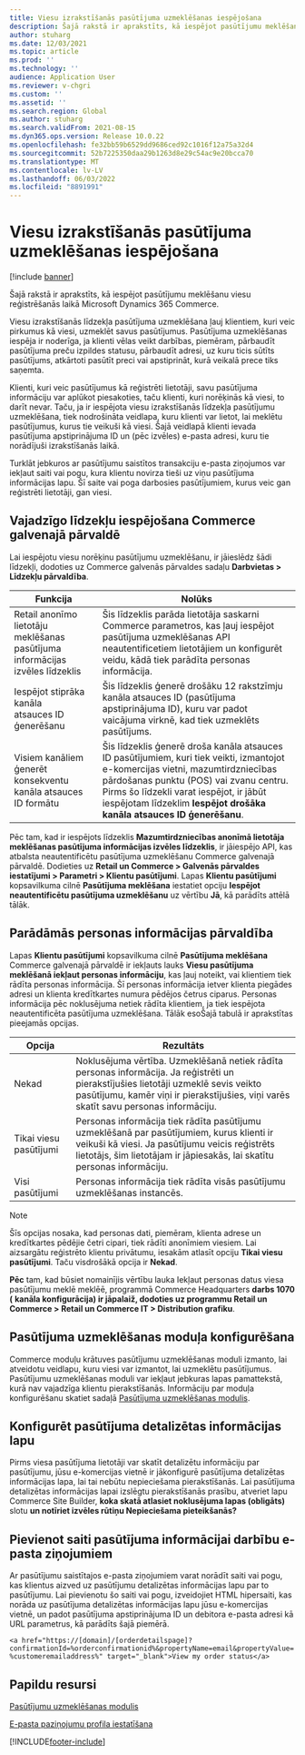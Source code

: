 ```yaml
---
title: Viesu izrakstīšanās pasūtījuma uzmeklēšanas iespējošana
description: Šajā rakstā ir aprakstīts, kā iespējot pasūtījumu meklēšanu viesu reģistrēšanās laikā Microsoft Dynamics 365 Commerce.
author: stuharg
ms.date: 12/03/2021
ms.topic: article
ms.prod: ''
ms.technology: ''
audience: Application User
ms.reviewer: v-chgri
ms.custom: ''
ms.assetid: ''
ms.search.region: Global
ms.author: stuharg
ms.search.validFrom: 2021-08-15
ms.dyn365.ops.version: Release 10.0.22
ms.openlocfilehash: fe32bb59b6529dd9686ced92c1016f12a75a32d4
ms.sourcegitcommit: 52b7225350daa29b1263d8e29c54ac9e20bcca70
ms.translationtype: MT
ms.contentlocale: lv-LV
ms.lasthandoff: 06/03/2022
ms.locfileid: "8891991"
---
```

# <a name="enable-order-lookup-for-guest-checkouts"></a>Viesu izrakstīšanās pasūtījuma uzmeklēšanas iespējošana

[!include [banner](includes/banner.md)]

Šajā rakstā ir aprakstīts, kā iespējot pasūtījumu meklēšanu viesu reģistrēšanās laikā Microsoft Dynamics 365 Commerce.

Viesu izrakstīšanās līdzekļa pasūtījuma uzmeklēšana ļauj klientiem, kuri veic pirkumus kā viesi, uzmeklēt savus pasūtījumus. Pasūtījuma uzmeklēšanas iespēja ir noderīga, ja klienti vēlas veikt darbības, piemēram, pārbaudīt pasūtījuma preču izpildes statusu, pārbaudīt adresi, uz kuru ticis sūtīts pasūtījums, atkārtoti pasūtīt preci vai apstiprināt, kurā veikalā prece tiks saņemta.

Klienti, kuri veic pasūtījumus kā reģistrēti lietotāji, savu pasūtījuma informāciju var aplūkot piesakoties, taču klienti, kuri norēķinās kā viesi, to darīt nevar. Taču, ja ir iespējota viesu izrakstīšanās līdzekļa pasūtījumu uzmeklēšana, tiek nodrošināta veidlapa, kuru klienti var lietot, lai meklētu pasūtījumus, kurus tie veikuši kā viesi. Šajā veidlapā klienti ievada pasūtījuma apstiprinājuma ID un (pēc izvēles) e-pasta adresi, kuru tie norādījuši izrakstīšanās laikā.

Turklāt jebkuros ar pasūtījumu saistītos transakciju e-pasta ziņojumos var iekļaut saiti vai pogu, kura klientu novirza tieši uz viņu pasūtījuma informācijas lapu. Šī saite vai poga darbosies pasūtījumiem, kurus veic gan reģistrēti lietotāji, gan viesi.

## <a name="turn-on-necessary-features-in-commerce-headquarters"></a>Vajadzīgo līdzekļu iespējošana Commerce galvenajā pārvaldē

Lai iespējotu viesu norēķinu pasūtījumu uzmeklēšanu, ir jāieslēdz šādi līdzekļi, dodoties uz Commerce galvenās pārvaldes sadaļu **Darbvietas \> Līdzekļu pārvaldība**.

| Funkcija | Nolūks |
|---------|---------|
| Retail anonīmo lietotāju meklēšanas pasūtījuma informācijas izvēles līdzeklis | Šis līdzeklis parāda lietotāja saskarni Commerce parametros, kas ļauj iespējot pasūtījuma uzmeklēšanas API neautentificetiem lietotājiem un konfigurēt veidu, kādā tiek parādīta personas informācija. |
| Iespējot stiprāka kanāla atsauces ID ģenerēšanu | Šis līdzeklis ģenerē drošāku 12 rakstzīmju kanāla atsauces ID (pasūtījuma apstiprinājuma ID), kuru var padot vaicājuma virknē, kad tiek uzmeklēts pasūtījums. |
| Visiem kanāliem ģenerēt konsekventu kanāla atsauces ID formātu | Šis līdzeklis ģenerē droša kanāla atsauces ID pasūtījumiem, kuri tiek veikti, izmantojot e-komercijas vietni, mazumtirdzniecības pārdošanas punktu (POS) vai zvanu centru. Pirms šo līdzekli varat iespējot, ir jābūt iespējotam līdzeklim **Iespējot drošāka kanāla atsauces ID ģenerēšanu**. |

Pēc tam, kad ir iespējots līdzeklis **Mazumtirdzniecības anonīmā lietotāja meklēšanas pasūtījuma informācijas izvēles līdzeklis**, ir jāiespējo API, kas atbalsta neautentificētu pasūtījuma uzmeklēšanu Commerce galvenajā pārvaldē. Dodieties uz **Retail un Commerce \> Galvenās pārvaldes iestatījumi \> Parametri \> Klientu pasūtījumi**. Lapas **Klientu pasūtījumi** kopsavilkuma cilnē **Pasūtījuma meklēšana** iestatiet opciju **Iespējot neautentificētu pasūtījuma uzmeklēšanu** uz vērtību **Jā**, kā parādīts attēlā tālāk.

## <a name="manage-the-display-of-personal-data"></a>Parādāmās personas informācijas pārvaldība

Lapas **Klientu pasūtījumi** kopsavilkuma cilnē **Pasūtījuma meklēšana** Commerce galvenajā pārvaldē ir iekļauts lauks **Viesu pasūtījuma meklēšanā iekļaut personas informāciju**, kas ļauj noteikt, vai klientiem tiek rādīta personas informācija. Šī personas informācija ietver klienta piegādes adresi un klienta kredītkartes numura pēdējos četrus ciparus. Personas informācija pēc noklusējuma netiek rādīta klientiem, ja tiek iespējota neautentificēta pasūtījuma uzmeklēšana. Tālāk esoŠajā tabulā ir aprakstītas pieejamās opcijas.

| Opcija | Rezultāts |
|--------|--------|
| Nekad | Noklusējuma vērtība. Uzmeklēšanā netiek rādīta personas informācija. Ja reģistrēti un pierakstījušies lietotāji uzmeklē sevis veikto pasūtījumu, kamēr viņi ir pierakstījušies, viņi varēs skatīt savu personas informāciju. |
| Tikai viesu pasūtījumi | Personas informācija tiek rādīta pasūtījumu uzmeklēšanā par pasūtījumiem, kurus klienti ir veikuši kā viesi. Ja pasūtījumu veicis reģistrēts lietotājs, šim lietotājam ir jāpiesakās, lai skatītu personas informāciju. |
| Visi pasūtījumi | Personas informācija tiek rādīta visās pasūtījumu uzmeklēšanas instancēs. |

> [!NOTE]
> Šīs opcijas nosaka, kad personas dati, piemēram, klienta adrese un kredītkartes pēdējie četri cipari, tiek rādīti anonīmiem viesiem. Lai aizsargātu reģistrēto klientu privātumu, iesakām atlasīt opciju **Tikai viesu pasūtījumi**. Taču visdrošākā opcija ir **Nekad**.

**Pēc** tam, kad būsiet nomainījis vērtību lauka Iekļaut personas datus viesa pasūtījumu meklē meklēē, programmā Commerce Headquarters **darbs 1070 (** **kanāla konfigurācija) ir jāpalaiž, dodoties uz programmu Retail un Commerce \> Retail un Commerce IT \> Distribution grafiku**.

## <a name="configure-the-order-lookup-module"></a>Pasūtījuma uzmeklēšanas moduļa konfigurēšana

Commerce moduļu krātuves pasūtījumu uzmeklēšanas moduli izmanto, lai atveidotu veidlapu, kuru viesi var izmantot, lai uzmeklētu pasūtījumus. Pasūtījumu uzmeklēšanas moduli var iekļaut jebkuras lapas pamattekstā, kurā nav vajadzīga klientu pierakstīšanās. Informāciju par moduļa konfigurēšanu skatiet sadaļā [Pasūtījuma uzmeklēšanas modulis](order-lookup-module.md).

## <a name="configure-the-order-details-page"></a>Konfigurēt pasūtījuma detalizētas informācijas lapu

Pirms viesa pasūtījuma lietotāji var skatīt detalizētu informāciju par pasūtījumu, jūsu e-komercijas vietnē ir jākonfigurē pasūtījuma detalizētas informācijas lapa, lai tai nebūtu nepieciešama pierakstīšanās. Lai pasūtījuma detalizētas informācijas lapai izslēgtu pierakstīšanās prasību, atveriet lapu Commerce Site Builder, **koka skatā atlasiet noklusējuma lapas (obligāts)** slotu **un notīriet izvēles rūtiņu Nepieciešama pieteikšanās?**

## <a name="add-a-link-to-order-details-in-transactional-emails"></a>Pievienot saiti pasūtījuma informācijai darbību e-pasta ziņojumiem

Ar pasūtījumu saistītajos e-pasta ziņojumiem varat norādīt saiti vai pogu, kas klientus aizved uz pasūtījumu detalizētas informācijas lapu par to pasūtījumu. Lai pievienotu šo saiti vai pogu, izveidojiet HTML hipersaiti, kas norāda uz pasūtījuma detalizētas informācijas lapu jūsu e-komercijas vietnē, un padot pasūtījuma apstiprinājuma ID un debitora e-pasta adresi kā URL parametrus, kā parādīts šajā piemērā.

`<a href="https://[domain]/[orderdetailspage]?confirmationId=%orderconfirmationid%&propertyName=email&propertyValue=%customeremailaddress%" target="_blank">View my order status</a>`

## <a name="additional-resources"></a>Papildu resursi

[Pasūtījumu uzmeklēšanas modulis](order-lookup-module.md)

[E-pasta paziņojumu profila iestatīšana](email-notification-profiles.md)

[!INCLUDE[footer-include](../includes/footer-banner.md)]
